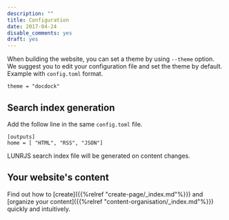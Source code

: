 ```yaml
---
description: ""
title: Configuration
date: 2017-04-24
disable_comments: yes
draft: yes
---
```


When building the website, you can set a theme by using `--theme` option. We suggest you to edit your configuration file and set the theme by default. Example with `config.toml` format.
<!--more-->
```
theme = "docdock"
```

## Search index generation

Add the follow line in the same `config.toml` file.

```
[outputs]
home = [ "HTML", "RSS", "JSON"]
```

LUNRJS search index file will be generated on content changes.

## Your website's content

Find out how to [create]({{%relref "create-page/_index.md"%}}) and [organize your content]({{%relref "content-organisation/_index.md"%}}) quickly and intuitively.
